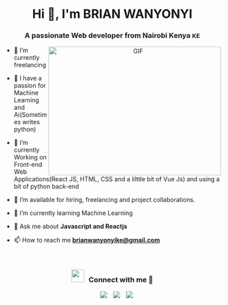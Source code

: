 <h1 align="center">Hi 👋, I'm BRIAN WANYONYI</h1>
<h3 align="center">A passionate Web developer from Nairobi Kenya <small>KE</small></h3>


<a target="_blank" align="center">
  <img align="right" top="500" height="300" width="400" alt="GIF" src="https://media.giphy.com/media/SWoSkN6DxTszqIKEqv/giphy.gif">
</a>

- 🔭 I’m currently  freelancing

- 🤝 I have a passion for Machine Learning and Ai(Sometimes writes python)

- 🌱 I’m currently Working on Front-end  Web Applications(React JS, HTML, CSS and a lilttle bit of Vue Js) and using a bit of python back-end

- 🤝 I’m available for hiring, freelancing and project collaborations.

- 🌱 I’m currently learning Machine Learning 

- 💬 Ask me about **Javascript and Reactjs**

- 📫 How to reach me **brianwanyonyike@gmail.com**

<br/>
<h3 align="center" > <img src="https://media.giphy.com/media/iY8CRBdQXODJSCERIr/giphy.gif" width="30" height="30" style="margin-right: 10px;">Connect with me 🤝 </h3>

<p align="center">

 <div align="center"  class="icons-social" style="margin-left: 10px;">
        <a style="margin-left: 10px;"  target="_blank" href="https://www.linkedin.com/in/brian-wanyonyi-4a0b43131/">
			<img src="https://img.icons8.com/doodle/40/000000/linkedin--v2.png"></a>
        <a style="margin-left: 10px;" target="_blank" href="https://github.com/WanyonyiKenya">
		<img src="https://img.icons8.com/doodle/40/000000/github--v1.png"></a>
				<a></a>
		<a style="margin-left: 10px;" target="_blank" href="https://twitter.com/masafu039">
			<img src="https://img.icons8.com/doodle/1x/twitter-squared--v2.png" ></a>
      </div>
 
</p>
